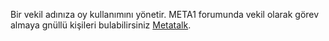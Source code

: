 Bir vekil adınıza oy kullanımını yönetir. META1 forumunda vekil olarak görev almaya gnüllü kişileri bulabilirsiniz  [Metatalk](https://metatalk.org/index.php/board,75.0.html). 